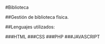#Biblioteca

##Gestión de biblioteca física.

##Lenguajes utilizados:

###HTML
###CSS
###PHP
###JAVASCRIPT
